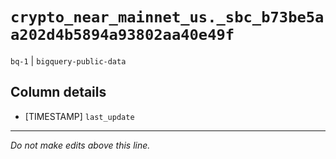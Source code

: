 # `crypto_near_mainnet_us._sbc_b73be5aa202d4b5894a93802aa40e49f`
`bq-1` | `bigquery-public-data`

## Column details
* [TIMESTAMP] `last_update`

-------------------------------------------------------------------------------
*Do not make edits above this line.*
